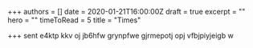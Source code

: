 +++
authors = []
date = 2020-01-21T16:00:00Z
draft = true
excerpt = ""
hero = ""
timeToRead = 5
title = "Times"

+++
sent e4ktp kkv oj jb6hfw  grynpfwe gjrmepotj opj vfbjpiyjeigb w